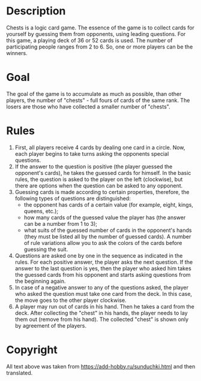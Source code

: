 # Description

Chests is a logic card game. The essence of the game is to collect cards for yourself by guessing them from opponents, using leading questions. For this game, a playing deck of 36 or 52 cards is used. The number of participating people ranges from 2 to 6. So, one or more players can be the winners.

# Goal

The goal of the game is to accumulate as much as possible, than other players, the number of "chests" - full fours of cards of the same rank. The losers are those who have collected a smaller number of "chests".

# Rules

1. First, all players receive 4 cards by dealing one card in a circle. Now, each player begins to take turns asking the opponents special questions.
2. If the answer to the question is positive (the player guessed the opponent's cards), he takes the guessed cards for himself. In the basic rules, the question is asked to the player on the left (clockwise), but there are options when the question can be asked to any opponent.
3. Guessing cards is made according to certain properties, therefore, the following types of questions are distinguished:
   - the opponent has cards of a certain value (for example, eight, kings, queens, etc.);
   - how many cards of the guessed value the player has (the answer can be a number from 1 to 3);
   - what suits of the guessed number of cards in the opponent's hands (they must be listed all by the number of guessed cards). A number of rule variations allow you to ask the colors of the cards before guessing the suit.
4. Questions are asked one by one in the sequence as indicated in the rules. For each positive answer, the player asks the next question. If the answer to the last question is yes, then the player who asked him takes the guessed cards from his opponent and starts asking questions from the beginning again.
5. In case of a negative answer to any of the questions asked, the player who asked the question must take one card from the deck. In this case, the move goes to the other player clockwise.
6. A player may run out of cards in his hand. Then he takes a card from the deck. After collecting the "chest" in his hands, the player needs to lay them out (remove from his hand). The collected "chest" is shown only by agreement of the players.

# Copyright

All text above was taken from https://add-hobby.ru/sunduchki.html and then translated.
